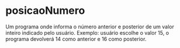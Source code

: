 # posicaoNumero
Um programa onde informa o número anterior e posterior de um valor inteiro indicado pelo usuário.
Exemplo: usuário escolhe o valor 15, o programa devolverá 14 como anterior e 16 como posterior.
